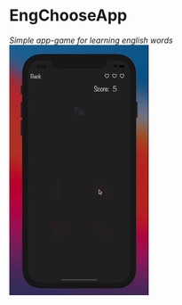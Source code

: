 # EngChooseApp
*Simple app-game for learning english words*
![](https://github.com/jdemchenko/EngChooseApp/blob/master/enChoose.gif)
